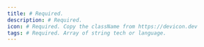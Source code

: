 ```yaml
---
title: # Required.
description: # Required.
icon: # Required. Copy the className from https://devicon.dev
tags: # Required. Array of string tech or language.
---
```

